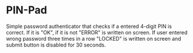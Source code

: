 # PIN-Pad
Simple password authenticator that checks if a entered 4-digit PIN is correct.
If it is "OK", if it is not "ERROR" is written on screen. 
If user entered wrong password three times in a row "LOCKED" is written on screen and submit button is disabled for 30 seconds. 
